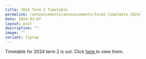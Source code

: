 ```yaml
---
title: 2024 Term 2 Timetable
permalink: /announcements/announcements/term2-timetable-2024/
date: 2024-03-07
layout: post
description: ""
image: ""
variant: tiptap
---
```

<p>Timetable for 2024 term 2 is out. Click <a href="https://www.crestsec.edu.sg/i-am-a/crestan/useful-links/" rel="noopener noreferrer nofollow" target="_blank">here </a>to
view them.</p>